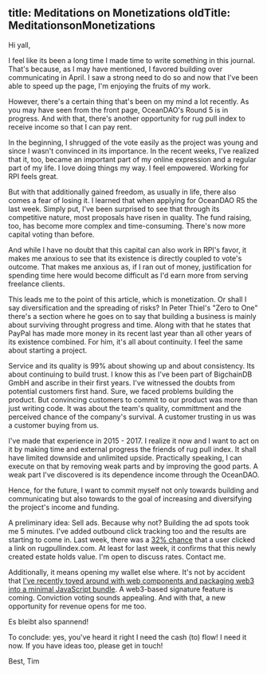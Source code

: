 title: Meditations on Monetizations
oldTitle: MeditationsonMonetizations
---

Hi yall,

I feel like its been a long time I made time to write something in this journal.
That's because, as I may have mentioned, I favored building over communicating
in April. I saw a strong need to do so and now that I've been able to speed
up the page, I'm enjoying the fruits of my work.

However, there's a certain thing that's been on my mind a lot recently. As you
may have seen from the front page, OceanDAO's Round 5 is in progress. And with
that, there's another opportunity for rug pull index to receive income so that
I can pay rent.

In the beginning, I shrugged of the vote easily as the project was young and
since I wasn't convinced in its importance. In the recent weeks, I've realized
that it, too, became an important part of my online expression and a regular
part of my life. I love doing things my way. I feel empowered. Working for RPI
feels great.

But with that additionally gained freedom, as usually in life, there also comes
a fear of losing it. I learned that when applying for OceanDAO R5 the last
week. Simply put, I've been surprised to see that through its competitive
nature, most proposals have risen in quality. The fund raising, too, has become
more complex and time-consuming. There's now more capital voting than before.

And while I have no doubt that this capital can also work in RPI's favor, it
makes me anxious to see that its existence is directly coupled to vote's
outcome. That makes me anxious as, if I ran out of money, justification for
spending time here would become difficult as I'd earn more from serving
freelance clients.

This leads me to the point of this article, which is monetization. Or shall I
say diversification and the spreading of risks? In Peter Thiel's "Zero to One"
there's a section where he goes on to say that building a business is mainly
about surviving throught progress and time. Along with that he states that
PayPal has made more money in its recent last year than all other years of its
existence combined. For him, it's all about continuity. I feel the same about
starting a project.

Service and its quality is 99% about showing up and about consistency. Its
about continuing to build trust. I know this as I've been part of BigchainDB
GmbH and ascribe in their first years. I've witnessed the doubts from potential
customers first hand. Sure, we faced problems building the product. But
convincing customers to commit to our product was more than just writing code.
It was about the team's quality, committment and the perceived chance of the
company's survival. A customer trusting in us was a customer buying from us.

I've made that experience in 2015 - 2017. I realize it now and I want to act on
it by making time and external progress the friends of rug pull index. It shall
have limited downside and unlimited upside. Practically speaking, I can execute
on that by removing weak parts and by improving the good parts. A weak part I've
discovered is its dependence income through the OceanDAO.

Hence, for the future, I want to commit myself not only towards building and
communicating but also towards to the goal of increasing and diversifying the
project's income and funding.

A preliminary idea: Sell ads. Because why not? Building the ad spots took me 5
minutes. I've added outbound click tracking too and the results are starting to
come in. Last week, there was a [32%
chance](https://plausible.io/rugpullindex.com?period=7d&goal=Outbound+Link%3A+Click)
that a user clicked a link on rugpullindex.com. At least for last week, it
confirms that this newly created estate holds value. I'm open to discuss rates.
Contact me.

Additionally, it means opening my wallet else where. It's not by accident that
[I've recently toyed around with web components and packaging web3 into a
minimal JavaScript bundle](https://github.com/TimDaub/web3-sign-msg). A
web3-based signature feature is coming. Conviction voting sounds appealing. And
with that, a new opportunity for revenue opens for me too.

Es bleibt also spannend!

To conclude: yes, you've heard it right I need the cash (to) flow! I need it
now.  If you have ideas too, please get in touch!

Best,
Tim
